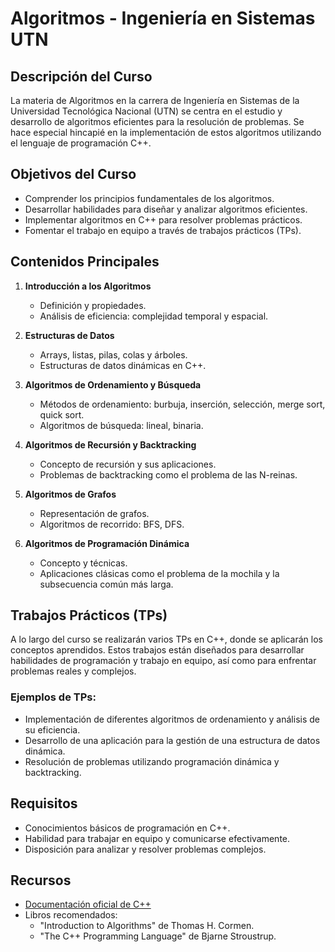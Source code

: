# Algoritmos - Ingeniería en Sistemas UTN

## Descripción del Curso
La materia de Algoritmos en la carrera de Ingeniería en Sistemas de la Universidad Tecnológica Nacional (UTN) se centra en el estudio y desarrollo de algoritmos eficientes para la resolución de problemas. Se hace especial hincapié en la implementación de estos algoritmos utilizando el lenguaje de programación C++.

## Objetivos del Curso
- Comprender los principios fundamentales de los algoritmos.
- Desarrollar habilidades para diseñar y analizar algoritmos eficientes.
- Implementar algoritmos en C++ para resolver problemas prácticos.
- Fomentar el trabajo en equipo a través de trabajos prácticos (TPs).

## Contenidos Principales
1. **Introducción a los Algoritmos**
   - Definición y propiedades.
   - Análisis de eficiencia: complejidad temporal y espacial.

2. **Estructuras de Datos**
   - Arrays, listas, pilas, colas y árboles.
   - Estructuras de datos dinámicas en C++.

3. **Algoritmos de Ordenamiento y Búsqueda**
   - Métodos de ordenamiento: burbuja, inserción, selección, merge sort, quick sort.
   - Algoritmos de búsqueda: lineal, binaria.

4. **Algoritmos de Recursión y Backtracking**
   - Concepto de recursión y sus aplicaciones.
   - Problemas de backtracking como el problema de las N-reinas.

5. **Algoritmos de Grafos**
   - Representación de grafos.
   - Algoritmos de recorrido: BFS, DFS.

6. **Algoritmos de Programación Dinámica**
   - Concepto y técnicas.
   - Aplicaciones clásicas como el problema de la mochila y la subsecuencia común más larga.

## Trabajos Prácticos (TPs)
A lo largo del curso se realizarán varios TPs en C++, donde se aplicarán los conceptos aprendidos. Estos trabajos están diseñados para desarrollar habilidades de programación y trabajo en equipo, así como para enfrentar problemas reales y complejos.

### Ejemplos de TPs:
- Implementación de diferentes algoritmos de ordenamiento y análisis de su eficiencia.
- Desarrollo de una aplicación para la gestión de una estructura de datos dinámica.
- Resolución de problemas utilizando programación dinámica y backtracking.

## Requisitos
- Conocimientos básicos de programación en C++.
- Habilidad para trabajar en equipo y comunicarse efectivamente.
- Disposición para analizar y resolver problemas complejos.

## Recursos
- [Documentación oficial de C++](https://en.cppreference.com/w/)
- Libros recomendados:
  - "Introduction to Algorithms" de Thomas H. Cormen.
  - "The C++ Programming Language" de Bjarne Stroustrup.


